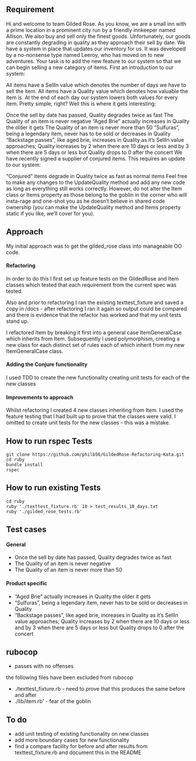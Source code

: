 
## Requirement

Hi and welcome to team Gilded Rose. As you know, we are a small inn with a prime location in a prominent city run by a friendly innkeeper named Allison. We also buy and sell only the finest goods. Unfortunately, our goods are constantly degrading in quality as they approach their sell by date. We have a system in place that updates our inventory for us. It was developed by a no-nonsense type named Leeroy, who has moved on to new adventures. Your task is to add the new feature to our system so that we can begin selling a new category of items. First an introduction to our system:

All items have a SellIn value which denotes the number of days we have to sell the item. All items have a Quality value which denotes how valuable the item is. At the end of each day our system lowers both values for every item. Pretty simple, right? Well this is where it gets interesting:

Once the sell by date has passed, Quality degrades twice as fast
The Quality of an item is never negative
“Aged Brie” actually increases in Quality the older it gets
The Quality of an item is never more than 50
“Sulfuras”, being a legendary item, never has to be sold or decreases in Quality
“Backstage passes”, like aged brie, increases in Quality as it’s SellIn value approaches; Quality increases by 2 when there are 10 days or less and by 3 when there are 5 days or less but Quality drops to 0 after the concert
We have recently signed a supplier of conjured items. This requires an update to our system:

“Conjured” items degrade in Quality twice as fast as normal items
Feel free to make any changes to the UpdateQuality method and add any new code as long as everything still works correctly. However, do not alter the Item class or Items property as those belong to the goblin in the corner who will insta-rage and one-shot you as he doesn’t believe in shared code ownership (you can make the UpdateQuality method and Items property static if you like, we’ll cover for you).

## Approach

My initial approach was to get the gilded_rose class into manageable OO code.

#### Refactoring

In order to do this I first set up feature tests on the GildedRose and Item classes which tested that each requirement from the current spec was tested.

Also and prior to refactoring I ran the existing texttest_fixture and saved a copy in /docs - after refactoring I ran it again so output could be compared and there is evidence that the refactor has worked and that my unit tests stand up.

I refactored Item by breaking it first into a general case ItemGeneralCase which inherits from Item. Subsequently I used polymorphism, creating a new class for each distinct set of rules each of which inherit from my new ItemGeneralCase class.

#### Adding the Conjure functionality

I used TDD to create the new functionality creating unit tests for each of the new classes

#### Improvements to approach

Whilst refactoring I created 4 new classes inheriting from Item. I used the feature testing that I had built up to prove that the classes were valid. I omitted to create unit tests for the new classes - this was a mistake.

## How to run rspec Tests

```
git clone https://github.com/philb56/GildedRose-Refactoring-Kata.git
cd ruby
bundle install
rspec
```
## How to run existing Tests

```
cd ruby
ruby './texttest_fixture.rb' 10 > test_results_10_days.txt
ruby './gilded_rose_tests.rb'
```

## Test cases

#### General
* Once the sell by date has passed, Quality degrades twice as fast
* The Quality of an item is never negative
* The Quality of an item is never more than 50

#### Product specific
* “Aged Brie” actually increases in Quality the older it gets
* “Sulfuras”, being a legendary item, never has to be sold or decreases in Quality
* “Backstage passes”, like aged brie, increases in Quality as it’s SellIn value approaches; Quality increases by 2 when there are 10 days or less and by 3 when there are 5 days or less but Quality drops to 0 after the concert

## rubocop

* passes with no offenses

the following files have been excluded from rubocop
* ./texttest_fixture.rb - need to prove that this produces the same before and after
* ./lib/item.rb' - fear of the goblin

## To do
* add unit testing of existing functionality on new classes
* add more boundary cases for new functionality
* find a compare facility for before and after results from texttest_fixture.rb and document this in the README
